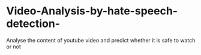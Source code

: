 # Video-Analysis-by-hate-speech-detection-
Analyse the content of youtube video and predict whether it is safe to watch or not
